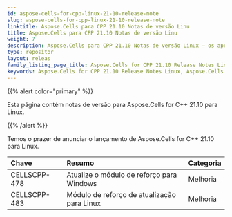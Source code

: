 ```yaml
---
id: aspose-cells-for-cpp-linux-21-10-release-note
slug: aspose-cells-for-cpp-linux-21-10-release-note
linktitle: Aspose.Cells para CPP 21.10 Notas de versão Linu
title: Aspose.Cells para CPP 21.10 Notas de versão Linu
weight: 7
description: Aspose.Cells para CPP 21.10 Notas de versão Linux – os aprimoramentos, novos recursos e correções mais recentes
type: repositor
layout: releas
family_listing_page_title: Aspose.Cells for CPP 21.10 Release Notes Linu
keywords: Aspose.Cells for CPP 21.10 Release Notes Linux, Aspose.Cells for CPP 21.10 Linux updates and fixe
---
```

{{% alert color="primary" %}}

Esta página contém notas de versão para Aspose.Cells for C++ 21.10 para Linux.

{{% /alert %}}

Temos o prazer de anunciar o lançamento de Aspose.Cells for C++ 21.10 para Linux.

|**Chave**|**Resumo**|**Categoria**|
| :- | :- | :- |
|CELLSCPP-478| Atualize o módulo de reforço para Windows|Melhoria|
|CELLSCPP-483|Módulo de reforço de atualização para Linux|Melhoria|
